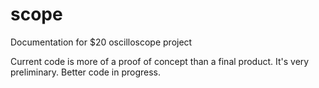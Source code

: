# scope
Documentation for $20 oscilloscope project

Current code is more of a proof of concept than a final product. It's very preliminary. Better code in progress.
